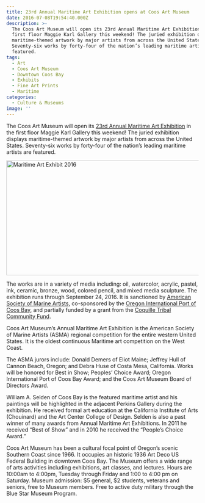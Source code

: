 ```yaml
---
title: 23rd Annual Maritime Art Exhibition opens at Coos Art Museum
date: 2016-07-08T19:54:40.000Z
description: >-
  The Coos Art Museum will open its 23rd Annual Maritime Art Exhibition in the
  first floor Maggie Karl Gallery this weekend! The juried exhibition displays
  maritime-themed artwork by major artists from across the United States.
  Seventy-six works by forty-four of the nation’s leading maritime artists are
  featured.
tags:
  - Art
  - Coos Art Museum
  - Downtown Coos Bay
  - Exhibits
  - Fine Art Prints
  - Maritime
categories:
  - Culture & Museums
image: ''
---
```

The Coos Art Museum will open its <a href="http://www.coosart.org/maritime-art-exhibit-2016-and-more/" target="_blank">23rd Annual Maritime Art Exhibition</a> in the first floor Maggie Karl Gallery this weekend! The juried exhibition displays maritime-themed artwork by major artists from across the United States. Seventy-six works by forty-four of the nation’s leading maritime artists are featured.

<img class="aligncenter size-large wp-image-93477" src="/wp-content/uploads/2016/07/940x420-Maritime2016-674x301.jpg" alt="Maritime Art Exhibit 2016" width="674" height="301" srcset="/wp-content/uploads/2016/07/940x420-Maritime2016-674x301.jpg 674w, /wp-content/uploads/2016/07/940x420-Maritime2016-200x89.jpg 200w, /wp-content/uploads/2016/07/940x420-Maritime2016.jpg 940w" sizes="(max-width: 674px) 100vw, 674px" />

The works are in a variety of media including: oil, watercolor, acrylic, pastel, ink, ceramic, bronze, wood, colored pencil, and mixed media sculpture. The exhibition runs through September 24, 2016. It is sanctioned by <a href="http://americansocietyofmarineartists.com/" target="_blank">American Society of Marine Artists</a>, co-sponsored by the <a href="http://portofcoosbay.com/" target="_blank">Oregon International Port of Coos Bay</a>, and partially funded by a grant from the <a href="http://www.coquilletribalfund.org/" target="_blank">Coquille Tribal Community Fund</a>.

Coos Art Museum’s Annual Maritime Art Exhibition is the American Society of Marine Artists (ASMA) regional competition for the entire western United States. It is the oldest continuous Maritime art competition on the West Coast.

The ASMA jurors include: Donald Demers of Eliot Maine; Jeffrey Hull of Cannon Beach, Oregon; and Debra Huse of Costa Mesa, California. Works will be honored for Best in Show; Peoples’ Choice Award; Oregon International Port of Coos Bay Award; and the Coos Art Museum Board of Directors Award.

William A. Selden of Coos Bay is the featured maritime artist and his paintings will be highlighted in the adjacent Perkins Gallery during the exhibition. He received formal art education at the California Institute of Arts (Chouinard) and the Art Center College of Design. Selden is also a past winner of many awards from Annual Maritime Art Exhibitions. In 2011 he received “Best of Show” and in 2010 he received the “People’s Choice Award.”

Coos Art Museum has been a cultural focal point of Oregon’s scenic Southern Coast since 1966. It occupies an historic 1936 Art Deco US Federal Building in downtown Coos Bay. The Museum offers a wide range of arts activities including exhibitions, art classes, and lectures. Hours are 10:00am to 4:00pm, Tuesday through Friday and 1:00 to 4:00 pm on Saturday. Museum admission: $5 general, $2 students, veterans and seniors, free to Museum members. Free to active duty military through the Blue Star Museum Program.
